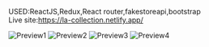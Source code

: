 USED:ReactJS,Redux,React router,fakestoreapi,bootstrap <br />
Live site:https://la-collection.netlify.app/

![Preview1](https://user-images.githubusercontent.com/74317863/153873867-93dc4846-c154-4b62-a18c-9db3e70dca5d.png)
![Preview2](https://user-images.githubusercontent.com/74317863/153873884-a5cda631-c9af-45d8-bf7c-7eaeb95b66cf.png)
![Preview3](https://user-images.githubusercontent.com/74317863/153873803-a101ce25-0a33-43f1-8903-0450d7c6eee3.png)
![Preview4](https://user-images.githubusercontent.com/74317863/153873888-78704a8d-8402-4611-962b-131452d6aeef.png)

